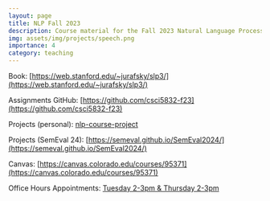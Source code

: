 ```yaml
---
layout: page
title: NLP Fall 2023
description: Course material for the Fall 2023 Natural Language Processing course
img: assets/img/projects/speech.png
importance: 4
category: teaching
---
```


Book: [https://web.stanford.edu/~jurafsky/slp3/](https://web.stanford.edu/~jurafsky/slp3/)

Assignments GitHub: [https://github.com/csci5832-f23](https://github.com/csci5832-f23)

Projects (personal): [nlp-course-project](/projects/#nlp-course-project)

Projects (SemEval 24): [https://semeval.github.io/SemEval2024/](https://semeval.github.io/SemEval2024/)

Canvas: [https://canvas.colorado.edu/courses/95371](https://canvas.colorado.edu/courses/95371)

Office Hours Appointments: [Tuesday 2-3pm & Thursday 2-3pm](https://calendar.app.google/f73Fwu7EUhAzkoC38)
